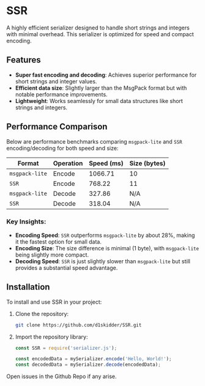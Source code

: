 # SSR

A highly efficient serializer designed to handle short strings and integers with minimal overhead. This serializer is optimized for speed and compact encoding.

## Features

- **Super fast encoding and decoding**: Achieves superior performance for short strings and integer values.
- **Efficient data size**: Slightly larger than the MsgPack format but with notable performance improvements.
- **Lightweight**: Works seamlessly for small data structures like short strings and integers.

## Performance Comparison

Below are performance benchmarks comparing `msgpack-lite` and `SSR` encoding/decoding for both speed and size:

| Format              | Operation             | Speed (ms)     | Size (bytes) |
|---------------------|-----------------------|----------------|--------------|
| `msgpack-lite`       | Encode                | 1066.71        | 10           |
| `SSR`                | Encode                | 768.22         | 11           |
| `msgpack-lite`       | Decode                | 327.86         | N/A          |
| `SSR`                | Decode                | 318.04         | N/A          |

### Key Insights:
- **Encoding Speed**: `SSR` outperforms `msgpack-lite` by about 28%, making it the fastest option for small data.
- **Encoding Size**: The size difference is minimal (1 byte), with `msgpack-lite` being slightly more compact.
- **Decoding Speed**: `SSR` is just slightly slower than `msgpack-lite` but still provides a substantial speed advantage.

## Installation

To install and use SSR in your project:

1. Clone the repository:
   ```bash
   git clone https://github.com/d1skidder/SSR.git
   ```
2. Import the repository library:
   ```js
   const SSR = require('serializer.js');

   const encodedData = mySerializer.encode('Hello, World!');
   const decodedData = mySerializer.decode(encodedData);
   ```
Open issues in the Github Repo if any arise.

